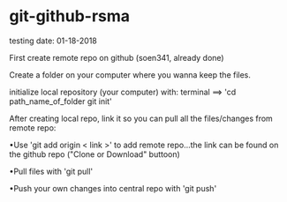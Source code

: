 # git-github-rsma
testing
date: 01-18-2018

First create remote repo on github (soen341, already done)

Create a folder on your computer where you wanna keep the files.

initialize local repository (your computer) with: terminal ==> 'cd path_name_of_folder git init'

After creating local repo, link it so you can pull all the files/changes from remote repo:

•Use 'git add origin < link >' to add remote repo...the link can be found on the github repo ("Clone or Download" buttoon)

•Pull files with 'git pull'

•Push your own changes into central repo with 'git push'
